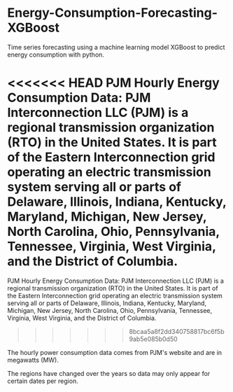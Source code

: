 # Energy-Consumption-Forecasting-XGBoost
Time series forecasting using a machine learning model XGBoost to predict energy consumption with python. 

<<<<<<< HEAD
PJM Hourly Energy Consumption Data: PJM Interconnection LLC (PJM) is a regional transmission organization (RTO) in the United States. It is part of the Eastern Interconnection grid operating an electric transmission system serving all or parts of Delaware, Illinois, Indiana, Kentucky, Maryland, Michigan, New Jersey, North Carolina, Ohio, Pennsylvania, Tennessee, Virginia, West Virginia, and the District of Columbia.
=======
PJM Hourly Energy Consumption Data:
PJM Interconnection LLC (PJM) is a regional transmission organization (RTO) in the United States. It is part of the Eastern Interconnection grid operating an electric transmission system serving all or parts of Delaware, Illinois, Indiana, Kentucky, Maryland, Michigan, New Jersey, North Carolina, Ohio, Pennsylvania, Tennessee, Virginia, West Virginia, and the District of Columbia.
>>>>>>> 8bcaa5a8f2dd340758817bc6f5b9ab5e085b0d50

The hourly power consumption data comes from PJM's website and are in megawatts (MW).

The regions have changed over the years so data may only appear for certain dates per region.
